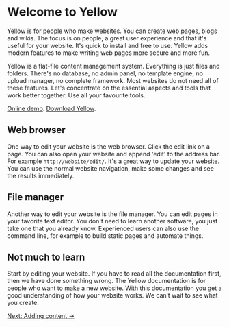 Welcome to Yellow
=================
Yellow is for people who make websites. You can create web pages, blogs and wikis. The focus is on people, a great user experience and that it's useful for your website. It's quick to install and free to use. Yellow adds modern features to make writing web pages more secure and more fun.

Yellow is a flat-file content management system. Everything is just files and folders. There's no database, no admin panel, no template engine, no upload manager, no complete framework. Most websites do not need all of these features. Let's concentrate on the essential aspects and tools that work better together. Use all your favourite tools.

[Online demo](http://demo.datenstrom.se/). [Download Yellow](https://github.com/markseu/yellowcms).

Web browser
-----------
One way to edit your website is the web browser. Click the edit link on a page. You can also open your website and append 'edit' to the address bar. For example `http://website/edit/`. It's a great way to update your website. You can use the normal website navigation, make some changes and see the results immediately.

File manager
------------
Another way to edit your website is the file manager. You can edit pages in your favorite text editor. You don't need to learn another software, you just take one that you already know. Experienced users can also use the command line, for example to build static pages and automate things.

Not much to learn
-----------------
Start by editing your website. If you have to read all the documentation first, then we have done something wrong. The Yellow documentation is for people who want to make a new website. With this documentation you get a good understanding of how your website works. We can’t wait to see what you create.

[Next: Adding content →](content.md)